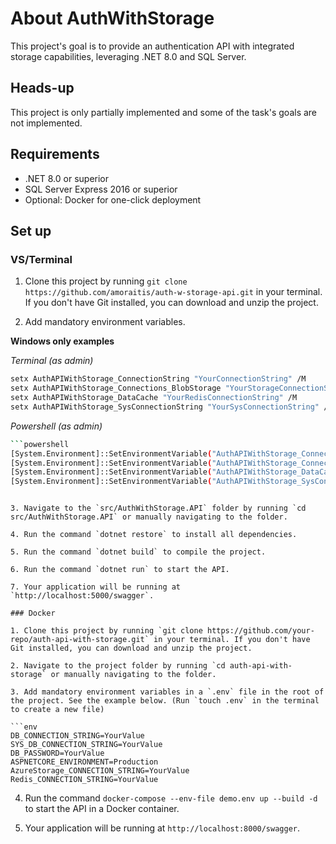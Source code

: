 # About AuthWithStorage

This project's goal is to provide an authentication API with integrated storage capabilities, leveraging .NET 8.0 and SQL Server.

## Heads-up

This project is only partially implemented and some of the task's goals are not implemented.

## Requirements

- .NET 8.0 or superior
- SQL Server Express 2016 or superior
- Optional: Docker for one-click deployment

## Set up

### VS/Terminal

1. Clone this project by running `git clone https://github.com/amoraitis/auth-w-storage-api.git` in your terminal. If you don't have Git installed, you can download and unzip the project.

2. Add mandatory environment variables.

**Windows only examples**

*Terminal (as admin)*

```bash
setx AuthAPIWithStorage_ConnectionString "YourConnectionString" /M
setx AuthAPIWithStorage_Connections_BlobStorage "YourStorageConnectionString" /M
setx AuthAPIWithStorage_DataCache "YourRedisConnectionString" /M
setx AuthAPIWithStorage_SysConnectionString "YourSysConnectionString" /M
```

*Powershell (as admin)*

```bash
```powershell
[System.Environment]::SetEnvironmentVariable("AuthAPIWithStorage_ConnectionString", "YourConnectionString", [System.EnvironmentVariableTarget]::Machine)
[System.Environment]::SetEnvironmentVariable("AuthAPIWithStorage_Connections_BlobStorage", "YourStorageConnectionString", [System.EnvironmentVariableTarget]::Machine)
[System.Environment]::SetEnvironmentVariable("AuthAPIWithStorage_DataCache", "YourRedisConnectionString", [System.EnvironmentVariableTarget]::Machine)
[System.Environment]::SetEnvironmentVariable("AuthAPIWithStorage_SysConnectionString", "YourSysConnectionString", [System.EnvironmentVariableTarget]::Machine)
```
```

3. Navigate to the `src/AuthWithStorage.API` folder by running `cd src/AuthWithStorage.API` or manually navigating to the folder.

4. Run the command `dotnet restore` to install all dependencies.

5. Run the command `dotnet build` to compile the project.

6. Run the command `dotnet run` to start the API.

7. Your application will be running at `http://localhost:5000/swagger`.

### Docker

1. Clone this project by running `git clone https://github.com/your-repo/auth-api-with-storage.git` in your terminal. If you don't have Git installed, you can download and unzip the project.

2. Navigate to the project folder by running `cd auth-api-with-storage` or manually navigating to the folder.

3. Add mandatory environment variables in a `.env` file in the root of the project. See the example below. (Run `touch .env` in the terminal to create a new file)

```env
DB_CONNECTION_STRING=YourValue
SYS_DB_CONNECTION_STRING=YourValue
DB_PASSWORD=YourValue
ASPNETCORE_ENVIRONMENT=Production
AzureStorage_CONNECTION_STRING=YourValue
Redis_CONNECTION_STRING=YourValue
```

4. Run the command `docker-compose --env-file demo.env up --build -d` to start the API in a Docker container.

5. Your application will be running at `http://localhost:8000/swagger`.